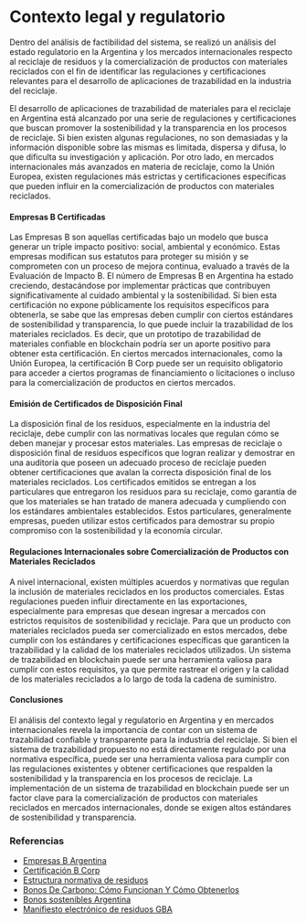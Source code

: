 # Contexto legal y regulatorio

Dentro del análisis de factibilidad del sistema, se realizó un análisis del estado regulatorio en la Argentina y los mercados internacionales respecto al reciclaje de residuos y la comercialización de productos con materiales reciclados con el fin de identificar las regulaciones y certificaciones relevantes para el desarrollo de aplicaciones de trazabilidad en la industria del reciclaje.

El desarrollo de aplicaciones de trazabilidad de materiales para el reciclaje en Argentina está alcanzado por una serie de regulaciones y certificaciones que buscan promover la sostenibilidad y la transparencia en los procesos de reciclaje. Si bien existen algunas regulaciones, no son demasiadas y la información disponible sobre las mismas es limitada, dispersa y difusa, lo que dificulta su investigación y aplicación. Por otro lado, en mercados internacionales más avanzados en materia de reciclaje, como la Unión Europea, existen regulaciones más estrictas y certificaciones específicas que pueden influir en la comercialización de productos con materiales reciclados.

#### Empresas B Certificadas

Las Empresas B son aquellas certificadas bajo un modelo que busca generar un triple impacto positivo: social, ambiental y económico. Estas empresas modifican sus estatutos para proteger su misión y se comprometen con un proceso de mejora continua, evaluado a través de la Evaluación de Impacto B. El número de Empresas B en Argentina ha estado creciendo, destacándose por implementar prácticas que contribuyen significativamente al cuidado ambiental y la sostenibilidad. Si bien esta certificación no expone públicamente los requisitos específicos para obtenerla, se sabe que las empresas deben cumplir con ciertos estándares de sostenibilidad y transparencia, lo que puede incluir la trazabilidad de los materiales reciclados. Es decir, que un prototipo de trazabilidad de materiales confiable en blockchain podría ser un aporte positivo para obtener esta certificación. En ciertos mercados internacionales, como la Unión Europea, la certificación B Corp puede ser un requisito obligatorio para acceder a ciertos programas de financiamiento o licitaciones o incluso para la comercialización de productos en ciertos mercados.

#### Emisión de Certificados de Disposición Final

La disposición final de los residuos, especialmente en la industria del reciclaje, debe cumplir con las normativas locales que regulan cómo se deben manejar y procesar estos materiales. Las empresas de reciclaje o disposición final de residuos específicos que logran realizar y demostrar en una auditoría que poseen un adecuado proceso de reciclaje pueden obtener certificaciones que avalan la correcta disposición final de los materiales reciclados. Los certificados emitidos se entregan a los particulares que entregaron los residuos para su reciclaje, como garantía de que los materiales se han tratado de manera adecuada y cumpliendo con los estándares ambientales establecidos. Estos particulares, generalmente empresas, pueden utilizar estos certificados para demostrar su propio compromiso con la sostenibilidad y la economía circular.

#### Regulaciones Internacionales sobre Comercialización de Productos con Materiales Reciclados

A nivel internacional, existen múltiples acuerdos y normativas que regulan la inclusión de materiales reciclados en los productos comerciales. Estas regulaciones pueden influir directamente en las exportaciones, especialmente para empresas que desean ingresar a mercados con estrictos requisitos de sostenibilidad y reciclaje. Para que un producto con materiales reciclados pueda ser comercializado en estos mercados, debe cumplir con los estándares y certificaciones específicas que garanticen la trazabilidad y la calidad de los materiales reciclados utilizados. Un sistema de trazabilidad en blockchain puede ser una herramienta valiosa para cumplir con estos requisitos, ya que permite rastrear el origen y la calidad de los materiales reciclados a lo largo de toda la cadena de suministro.

#### Conclusiones

El análisis del contexto legal y regulatorio en Argentina y en mercados internacionales revela la importancia de contar con un sistema de trazabilidad confiable y transparente para la industria del reciclaje. Si bien el sistema de trazabilidad propuesto no está directamente regulado por una normativa específica, puede ser una herramienta valiosa para cumplir con las regulaciones existentes y obtener certificaciones que respalden la sostenibilidad y la transparencia en los procesos de reciclaje. La implementación de un sistema de trazabilidad en blockchain puede ser un factor clave para la comercialización de productos con materiales reciclados en mercados internacionales, donde se exigen altos estándares de sostenibilidad y transparencia.

### Referencias

- [Empresas B Argentina](https://www.sistemab.org/ser-b/)
- [Certificación B Corp](https://bcorporation.net/)
- [Estructura normativa de residuos](https://www.argentina.gob.ar/interior/ambiente/control/estructura-residuos)
- [Bonos De Carbono: Cómo Funcionan Y Cómo Obtenerlos](https://eos.com/es/blog/bonos-de-carbono/)
- [Bonos sostenibles Argentina](https://www.argentina.gob.ar/economia/bonossostenibles)
- [Manifiesto electrónico de residuos GBA](https://www.ambiente.gba.gob.ar/sites/default/files/Manifiesto%20Electr%C3%B3nico%20de%20Residuos19.pdf)
